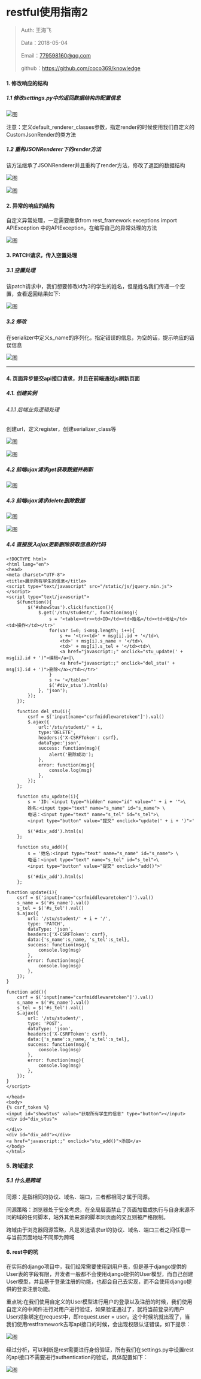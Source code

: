 
# restful使用指南2

>Auth: 王海飞
>
>Data：2018-05-04
>
>Email：779598160@qq.com
>
>github：https://github.com/coco369/knowledge 

#### 1. 修改响应的结构

##### 1.1 修改settings.py中的返回数据结构的配置信息

![图](../images/django_rest_render_setting.png)

注意：定义default_renderer_classes参数，指定render的时候使用我们自定义的CustomJsonRender的类方法

##### 1.2 重构JSONRenderer下的render方法

该方法继承了JSONRenderer并且重构了render方法，修改了返回的数据结构

![图](../images/django_rest_render1.png)


![图](../images/django_rest_render2.png)
	

#### 2. 异常的响应的结构


自定义异常处理，一定需要继承from rest_framework.exceptions import APIException
中的APIException，在编写自己的异常处理的方法

![图](../images/django_rest_error.png)

#### 3. PATCH请求，传入空置处理

##### 3.1 空置处理

该patch请求中，我们想要修改id为3的学生的姓名，但是姓名我们传递一个空置，查看返回结果如下:

![图](../images/django_rest_filed_blank.png)

##### 3.2 修改

在serializer中定义s_name的序列化，指定错误的信息，为空的话，提示响应的错误信息

![图](../images/django_rest_fields_blank_youhua.png)

***

#### 4. 页面异步提交api接口请求，并且在前端通过js刷新页面

##### 4.1. 创建实例

###### 4.1.1 后端业务逻辑处理 

创建url，定义register，创建serializer_class等

![图](../images/django_rest_framework.png)


![图](../images/django_rest_serializers.png)

##### 4.2 前端ajax请求get获取数据并刷新

![图](../images/django_rest_html_ajax_get.png)


##### 4.3 前端ajax请求delete删除数据

![图](../images/django_rest_ajax_delete.png)

![图](../images/django_rest_ajax_delete_function.png)

##### 4.4 直接放入ajax更新删除获取信息的代码

	<!DOCTYPE html>
	<html lang="en">
	<head>
    <meta charset="UTF-8">
    <title>展示所有学生的信息</title>
    <script type="text/javascript" src="/static/js/jquery.min.js"></script>
    <script type="text/javascript">
        $(function(){
            $('#showStus').click(function(){
                $.get('/stu/student/', function(msg){
                    s = '<table><tr><td>ID</td><td>姓名</td><td>地址</td><td>操作</td></tr>'
                    for(var i=0; i<msg.length; i++){
                        s += '<tr><td>' + msg[i].id + '</td>\
                        <td>' + msg[i].s_name + '</td>\
                        <td>' + msg[i].s_tel + '</td><td>\
                        <a href="javascript:;" onclick="stu_update(' + msg[i].id + ')">编辑</a>|\
                        <a href="javascript:;" onclick="del_stu(' + msg[i].id + ')">删除</a></td></tr>'
                    }
                    s += '</table>'
                    $('#div_stus').html(s)
                }, 'json');
            });
        });

        function del_stu(i){
            csrf = $('input[name="csrfmiddlewaretoken"]').val()
            $.ajax({
                url:'/stu/student/' + i,
                type:'DELETE',
                headers:{'X-CSRFToken': csrf},
                dataType:'json',
                success: function(msg){
                    alert('删除成功');
                },
                error: function(msg){
                    console.log(msg)
                },
            });
        };

        function stu_update(i){
            s = 'ID: <input type="hidden" name="id" value="' + i + '">\
            姓名:<input type="text" name="s_name" id="s_name"> \
            电话：<input type="text" name="s_tel" id="s_tel">\
            <input type="button" value="提交" onclick="update(' + i + ')">'

            $('#div_add').html(s)
        };

        function stu_add(){
            s = '姓名:<input type="text" name="s_name" id="s_name"> \
            电话：<input type="text" name="s_tel" id="s_tel">\
            <input type="button" value="提交" onclick="add()">'

            $('#div_add').html(s)
        };

    function update(i){
        csrf = $('input[name="csrfmiddlewaretoken"]').val()
        s_name = $('#s_name').val()
        s_tel = $('#s_tel').val()
        $.ajax({
            url: '/stu/student/' + i + '/',
            type: 'PATCH',
            dataType: 'json',
            headers:{'X-CSRFToken': csrf},
            data:{'s_name':s_name, 's_tel':s_tel},
            success: function(msg){
                console.log(msg)
            },
            error: function(msg){
                console.log(msg)
            },
        });
    }

    function add(){
        csrf = $('input[name="csrfmiddlewaretoken"]').val()
        s_name = $('#s_name').val()
        s_tel = $('#s_tel').val()
        $.ajax({
            url: '/stu/student/',
            type: 'POST',
            dataType: 'json',
            headers:{'X-CSRFToken': csrf},
            data:{'s_name':s_name, 's_tel':s_tel},
            success: function(msg){
                console.log(msg)
            },
            error: function(msg){
                console.log(msg)
            },
        });
    }
    </script>

	</head>
	<body>
	{% csrf_token %}
	<input id="showStus" value="获取所有学生的信息" type="button"></input>
	<div id="div_stus">
	
	</div>
	<div id="div_add"></div>
	<a href="javascript:;" onclick="stu_add()">添加</a>
	</body>
	</html>

#### 5. 跨域请求

##### 5.1 什么是跨域

同源：是指相同的协议、域名、端口，三者都相同才属于同源。

同源策略：浏览器处于安全考虑，在全局层面禁止了页面加载或执行与自身来源不同的域的任何脚本，站外其他来源的脚本同页面的交互则被严格限制。

跨域由于浏览器同源策略，凡是发送请求url的协议、域名、端口三者之间任意一与当前页面地址不同即为跨域

#### 6. rest中的坑

在实际的django项目中，我们经常需要使用到用户表，但是基于django提供的User表的字段有限，开发者一般都不会使用django提供的User模型，而自己创建User模型，并且基于登录注册的功能，也都会自己去实现，而不会使用django提供的登录注册功能。

重点坑:在我们使用自定义的User模型进行用户的登录以及注册的时候，我们使用自定义的中间件进行对用户进行验证，如果验证通过了，就将当前登录的用户User对象绑定在request中，即request.user = user。这个时候坑就出现了，当我们使用restframework去写api接口的时候，会出现权限认证错误，如下提示：

![图](../images/django_rest_keng1.png)

经过分析，可以判断是rest需要进行身份验证，所有我们在settings.py中设置rest的api接口不需要进行authentication的验证，具体配置如下：

![图](../images/django_rest_setting_keng1.png)